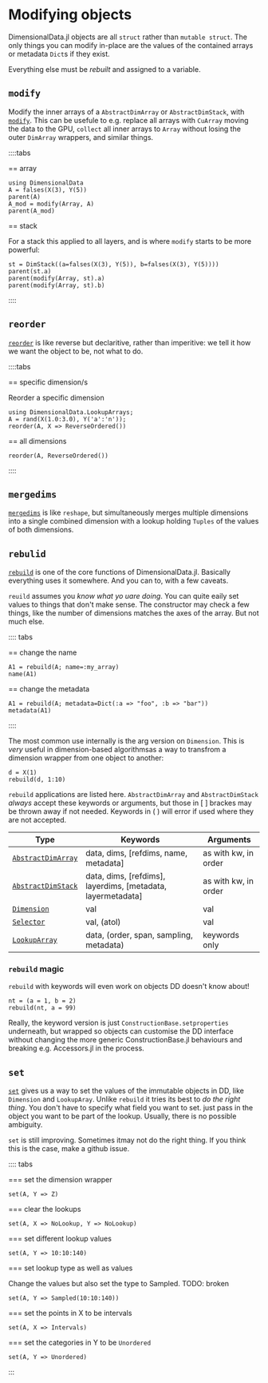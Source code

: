 # Modifying objects

DimensionalData.jl objects are all `struct` rather than
`mutable struct`. The only things you can modify in-place 
are the values of the contained arrays or metadata `Dict`s if
they exist.

Everything else must be _rebuilt_ and assigned to a variable.

## `modify`

Modify the inner arrays of a `AbstractDimArray` or `AbstractDimStack`, with
[`modify`](@ref). This can be usefule to e.g. replace all arrays with `CuArray`
moving the data to the GPU, `collect` all inner arrays to `Array` without losing
the outer `DimArray` wrappers, and similar things.

::::tabs

== array

````@ansi helpers
using DimensionalData
A = falses(X(3), Y(5))
parent(A)
A_mod = modify(Array, A)
parent(A_mod)
````

== stack

For a stack this applied to all layers, and is where `modify`
starts to be more powerful:

````@ansi helpers
st = DimStack((a=falses(X(3), Y(5)), b=falses(X(3), Y(5))))
parent(st.a)
parent(modify(Array, st).a)
parent(modify(Array, st).b)
````

::::

## `reorder`

[`reorder`](@ref) is like reverse but declaritive, rather than
imperitive: we tell it how we want the object to be, not what to do.

::::tabs

== specific dimension/s

Reorder a specific dimension

````@ansi helpers
using DimensionalData.LookupArrays;
A = rand(X(1.0:3.0), Y('a':'n'));
reorder(A, X => ReverseOrdered())
````

== all dimensions

````@ansi helpers
reorder(A, ReverseOrdered())
````

::::

## `mergedims`

[`mergedims`](@ref) is like `reshape`, but simultaneously merges multiple
dimensions into a single combined dimension with a lookup holding
`Tuples` of the values of both dimensions.


## `rebulid`

[`rebuild`](@ref) is one of the core functions of DimensionalData.jl.
Basically everything uses it somewhere. And you can to, with a few caveats.

`reuild` assumes you _know what yo uare doing_. You can quite eaily set
values to things that don't make sense. The constructor may check a few things,
like the number of dimensions matches the axes of the array. But not much else.

:::: tabs

== change the name

````@ansi helpers
A1 = rebuild(A; name=:my_array)
name(A1)
````

== change the metadata

````@ansi helpers
A1 = rebuild(A; metadata=Dict(:a => "foo", :b => "bar"))
metadata(A1)
````

::::

The most common use internally is the arg version on `Dimension`.
This is _very_ useful in dimension-based algorithmsas a way
to transfrom a dimension wrapper from one object to another:

```@ansi helpers
d = X(1)
rebuild(d, 1:10)
```

`rebuild` applications are listed here. `AbstractDimArray` and
`AbstractDimStack` _always_ accept these keywords or arguments,
but those in [ ] brackes may be thrown away if not needed.
Keywords in ( ) will error if used where they are not accepted.

| Type                       | Keywords                                                    | Arguments            |
|--------------------------- |------------------------------------------------------------ |----------------------|
| [`AbstractDimArray`](@ref) | data, dims, [refdims, name, metadata]                       | as with kw, in order |
| [`AbstractDimStack`](@ref) | data, dims, [refdims], layerdims, [metadata, layermetadata] | as with kw, in order |
| [`Dimension`](@ref)        | val                                                         | val                  |
| [`Selector`](@ref)         | val, (atol)                                                 | val                  |
| [`LookupArray`](@ref)      | data, (order, span, sampling, metadata)                     | keywords only        |

### `rebuild` magic

`rebuild` with keywords will even work on objects DD doesn't know about!

````@ansi helpers
nt = (a = 1, b = 2)
rebuild(nt, a = 99)
````

Really, the keyword version is just `ConstructionBase.setproperties` underneath,
but wrapped so objects can customise the DD interface without changing the
more generic ConstructionBase.jl behaviours and breaking e.g. Accessors.jl in
the process.

## `set`

[`set`](@ref) gives us a way to set the values of the immutable objects
in DD, like `Dimension` and `LookupAray`. Unlike `rebuild` it tries its best
to _do the right thing_. You don't have to specify what field you want to set.
just pass in the object you want to be part of the lookup. Usually, there is
no possible ambiguity.

`set` is still improving. Sometimes itmay not do the right thing.
If you think this is the case, make a github issue.

:::: tabs

=== set the dimension wrapper

````@ansi helpers
set(A, Y => Z)
````

=== clear the lookups

````@ansi helpers
set(A, X => NoLookup, Y => NoLookup)
````

=== set different lookup values

````@ansi helpers
set(A, Y => 10:10:140)
````

=== set lookup type as well as values

Change the values but also set the type to Sampled. TODO: broken

````@ansi helpers
set(A, Y => Sampled(10:10:140))
````

=== set the points in X to be intervals

````@ansi helpers
set(A, X => Intervals)
````

=== set the categories in Y to be `Unordered`

````@ansi helpers
set(A, Y => Unordered)
````

:::
